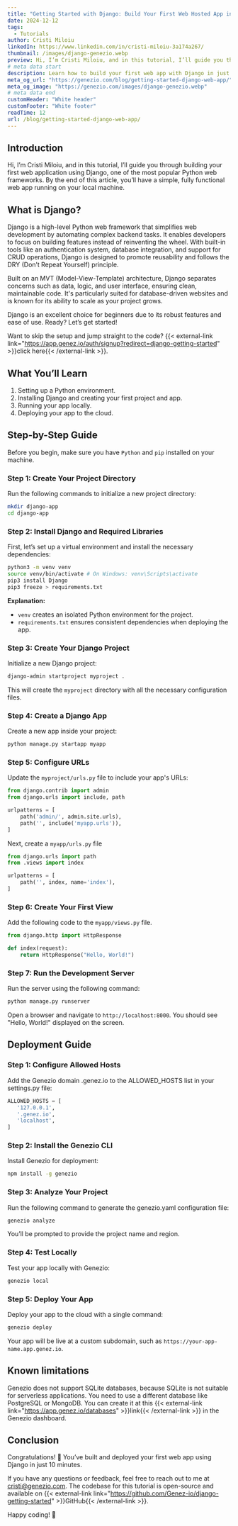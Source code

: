 ```yaml
---
title: "Getting Started with Django: Build Your First Web Hosted App in 10 Minutes"
date: 2024-12-12
tags:
  - Tutorials
author: Cristi Miloiu
linkedIn: https://www.linkedin.com/in/cristi-miloiu-3a174a267/
thumbnail: /images/django-genezio.webp
preview: Hi, I’m Cristi Miloiu, and in this tutorial, I’ll guide you through building your first web application using Django, one of the most popular Python web frameworks. By the end of this article, you’ll have a simple, fully functional web app running on your local machine.
# meta data start
description: Learn how to build your first web app with Django in just 10 minutes. Follow this beginner-friendly guide to kickstart your journey into web development.
meta_og_url: "https://genezio.com/blog/getting-started-django-web-app/"
meta_og_image: "https://genezio.com/images/django-genezio.webp"
# meta data end
customHeader: "White header"
customFooter: "White footer"
readTime: 12
url: /blog/getting-started-django-web-app/
---
```


## Introduction

Hi, I’m Cristi Miloiu, and in this tutorial, I’ll guide you through building your first web application using Django, one of the most popular Python web frameworks. By the end of this article, you’ll have a simple, fully functional web app running on your local machine.

## What is Django?

Django is a high-level Python web framework that simplifies web development by automating complex backend tasks. It enables developers to focus on building features instead of reinventing the wheel. With built-in tools like an authentication system, database integration, and support for CRUD operations, Django is designed to promote reusability and follows the DRY (Don’t Repeat Yourself) principle.

Built on an MVT (Model-View-Template) architecture, Django separates concerns such as data, logic, and user interface, ensuring clean, maintainable code. It's particularly suited for database-driven websites and is known for its ability to scale as your project grows.

Django is an excellent choice for beginners due to its robust features and ease of use. Ready? Let’s get started!

Want to skip the setup and jump straight to the code? {{< external-link link="https://app.genez.io/auth/signup?redirect=django-getting-started" >}}click here{{< /external-link >}}.

## What You’ll Learn

1. Setting up a Python environment.
2. Installing Django and creating your first project and app.
3. Running your app locally.
4. Deploying your app to the cloud.

## Step-by-Step Guide

Before you begin, make sure you have `Python` and `pip` installed on your machine.

### Step 1: Create Your Project Directory

Run the following commands to initialize a new project directory:

```bash
mkdir django-app
cd django-app
```

### Step 2: Install Django and Required Libraries

First, let’s set up a virtual environment and install the necessary dependencies:

```bash
python3 -m venv venv
source venv/bin/activate # On Windows: venv\Scripts\activate
pip3 install Django
pip3 freeze > requirements.txt
```

**Explanation:**

- `venv` creates an isolated Python environment for the project.
- `requirements.txt` ensures consistent dependencies when deploying the app.

### Step 3: Create Your Django Project

Initialize a new Django project:

```bash
django-admin startproject myproject .
```

This will create the `myproject` directory with all the necessary configuration files.

### Step 4: Create a Django App

Create a new app inside your project:

```bash
python manage.py startapp myapp
```

### Step 5: Configure URLs

Update the `myproject/urls.py` file to include your app's URLs:

```python
from django.contrib import admin
from django.urls import include, path

urlpatterns = [
    path('admin/', admin.site.urls),
    path('', include('myapp.urls')),
]
```

Next, create a `myapp/urls.py` file

```python
from django.urls import path
from .views import index

urlpatterns = [
    path('', index, name='index'),
]
```

### Step 6: Create Your First View

Add the following code to the `myapp/views.py` file.

```python
from django.http import HttpResponse

def index(request):
    return HttpResponse("Hello, World!")
```

### Step 7: Run the Development Server

Run the server using the following command:

```bash
python manage.py runserver
```

Open a browser and navigate to `http://localhost:8000`. You should see "Hello, World!" displayed on the screen.

## Deployment Guide

### Step 1: Configure Allowed Hosts

Add the Genezio domain .genez.io to the ALLOWED_HOSTS list in your settings.py file:

```python
ALLOWED_HOSTS = [
   '127.0.0.1',
   '.genez.io',
   'localhost',
]
```

### Step 2: Install the Genezio CLI

Install Genezio for deployment:

```bash
npm install -g genezio
```

### Step 3: Analyze Your Project

Run the following command to generate the genezio.yaml configuration file:

```bash
genezio analyze
```

You’ll be prompted to provide the project name and region.

### Step 4: Test Locally

Test your app locally with Genezio:

```bash
genezio local
```

### Step 5: Deploy Your App

Deploy your app to the cloud with a single command:

```bash
genezio deploy
```

Your app will be live at a custom subdomain, such as `https://your-app-name.app.genez.io`.

## Known limitations​

Genezio does not support SQLite databases, because SQLite is not suitable for serverless applications. You need to use a different database like PostgreSQL or MongoDB. You can create it at this {{< external-link link="https://app.genez.io/databases" >}}link{{< /external-link >}} in the Genezio dashboard.

## Conclusion

Congratulations! 🎉 You’ve built and deployed your first web app using Django in just 10 minutes.

If you have any questions or feedback, feel free to reach out to me at cristi@genezio.com. The codebase for this tutorial is open-source and available on {{< external-link link="https://github.com/Genez-io/django-getting-started" >}}GitHub{{< /external-link >}}.

Happy coding! 🚀
